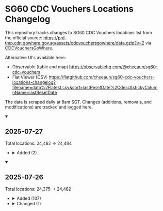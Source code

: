 # SG60 CDC Vouchers Locations Changelog

This repository tracks changes to SG60 CDC Vouchers locations list from the official source: https://prd-tmp.cdn.gowhere.gov.sg/assets/cdcvouchersgowhere/data.gzip?v=2 via [CDCVouchersGoWhere](https://www.gowhere.gov.sg/cdcvouchers).

Alternative UI's available here:
- Observable (table and map) https://observablehq.com/@cheeaun/sg60-cdc-vouchers
- Flat Viewer (CSV) https://flatgithub.com/cheeaun/sg60-cdc-vouchers-locations-changelog?filename=data%2Flatest.csv&sort=lastResetDate%2Cdesc&stickyColumnName=lastResetDate

The data is scraped daily at 8am SGT. Changes (additions, removals, and modifications) are tracked and logged here.

<!-- CHANGELOG_ENTRIES -->

<details open><summary>

## 2025-07-27

</summary>

Total locations: 24,482 → 24,484

- <details><summary>Added (2)</summary>

  | Name                | Address                                                         | Coordinates                                                              |
  | ------------------- | --------------------------------------------------------------- | ------------------------------------------------------------------------ |
  | LU GE WANTON NOODLE | 453A Ang Mo Kio Avenue 10, #01-36,  S561453;                    | <span title="1.3682477887765,103.856361649863">1.36825, 103.85636</span> |
  | VIETNAM PHO SG      | 721 Clementi West Street 2 Singapore 120721, #01-120,  S120721; | <span title="1.3024252487869,103.76435385686">1.30243, 103.76435</span>  |

  </details>

</details>

<details open><summary>

## 2025-07-26

</summary>

Total locations: 24,375 → 24,482

- <details><summary>Added (107)</summary>

  | Name                                         | Address                                                                                                               | Coordinates                                                               |
  | -------------------------------------------- | --------------------------------------------------------------------------------------------------------------------- | ------------------------------------------------------------------------- |
  | #01-54 (FISH STALL)                          | 21 Marsiling Lane, #01-54,  S730021;                                                                                  | <span title="1.44383165244262,103.777210383669">1.44383, 103.77721</span> |
  | #01-55 (FISH STALL)                          | 21 Marsiling Lane, #01-55,  S730021;                                                                                  | <span title="1.44383165244262,103.777210383669">1.44383, 103.77721</span> |
  | 01-13 PORK STALL                             | 270 Queen Street, #01-13,  S180270;                                                                                   | <span title="1.30110201573423,103.854115779087">1.30110, 103.85412</span> |
  | 01-26                                        | 51 Old Airport Road, #01-26,  S390051;                                                                                | <span title="1.3082518471287,103.88580870609">1.30825, 103.88581</span>   |
  | 12 ROASTED (PCHC)                            | 84 Punggol Way, #02-67,  S829911;                                                                                     | <span title="1.41455331350836,103.908235308668">1.41455, 103.90824</span> |
  | 511 WATCH ORNAMENT                           | 511 Bedok North Street 3, #01-44,  S460511;                                                                           | <span title="1.33321993297265,103.930581522776">1.33322, 103.93058</span> |
  | 84 GRAB & GO (PCHC)                          | 84 Punggol Way, #02-82,  S829911;                                                                                     | <span title="1.41455331350836,103.908235308668">1.41455, 103.90824</span> |
  | AH BALLING PEANUT SOUP (PCHC)                | 84 Punggol Way, #02-83,  S829911;                                                                                     | <span title="1.41455331350836,103.908235308668">1.41455, 103.90824</span> |
  | AH YA FISH SOUP                              | 86 Market Street, #03-29,  S048947;                                                                                   | <span title="1.28390006495234,103.850005961205">1.28390, 103.85001</span> |
  | ANN CHIN POPIAH (CHINATOWN)                  | 335 Smith Street, #02-112,  S050335;                                                                                  | <span title="1.2822749605271,103.843238518071">1.28227, 103.84324</span>  |
  | ASIA WOK (HILLVIEW)                          | 91 Hillview Link, K3,  S669723;                                                                                       | <span title="1.36762825300103,103.764025830065">1.36763, 103.76403</span> |
  | ASM                                          | 480 Tampines Street 44 Hdb-tampines Singapore 520480, #01-265,  S520480;                                              | <span title="1.36189869546209,103.953613062449">1.36190, 103.95361</span> |
  | BAN MIAN                                     | 2 Ang Mo Kio Drive Carpe Diem @ Ite Pte. Ltd. Singapore 567720, #04-01,  S567720;                                     | <span title="1.37789204897273,103.856411982029">1.37789, 103.85641</span> |
  | BANGKOK EXPRESS                              | 500 Clemenceau Avenue North, #01-04,  S229495;                                                                        | <span title="1.31191552031274,103.839569728721">1.31192, 103.83957</span> |
  | BB451 WEST LEGEND EXPRESS                    | 451 Bukit Batok West Avenue 6,  S650451;                                                                              | <span title="1.35303717968525,103.743942567711">1.35304, 103.74394</span> |
  | BEAUTY NUTRITIOUS SOUP - 450 CLEMENTI        | 450 Clementi Avenue 3,  S120450;                                                                                      | <span title="1.31353886128,103.765476305204">1.31354, 103.76548</span>    |
  | BLACK & WHITE ROJAK AND POPIAH (PCHC)        | 84 Punggol Way, #02-84,  S829911;                                                                                     | <span title="1.41455331350836,103.908235308668">1.41455, 103.90824</span> |
  | BLUE OCEAN                                   | 76 Nanyang Drive Nanyang Technological University (n2.1) Singapore 637331, #01-05,  S637331;                          | <span title="1.34713048855579,103.680033789538">1.34713, 103.68003</span> |
  | CHAN KEE SUGARCANE                           | 270 Queen Street, #01-47,  S180270;                                                                                   | <span title="1.30110201573423,103.854115779087">1.30110, 103.85412</span> |
  | CHICKEN DUCK STALL                           | 270 Queen Street, #01-38,  S180270;                                                                                   | <span title="1.30110201573423,103.854115779087">1.30110, 103.85412</span> |
  | CHICKY PAPA (PCHC)                           | 84 Punggol Way, #02-70,  S829911;                                                                                     | <span title="1.41455331350836,103.908235308668">1.41455, 103.90824</span> |
  | CINTA HAINANESE CHICKEN RICE                 | 84 Punggol Way, #02-72,  S829911;                                                                                     | <span title="1.41455331350836,103.908235308668">1.41455, 103.90824</span> |
  | CLASSY CUTS HAIR SALON (510735)              | 735 Pasir Ris Street 72 Dbs Ntuc Pasir Ris West Plaza Singapore 510735, #02-342,  S510735;                            | <span title="1.37930651921164,103.93627211062">1.37931, 103.93627</span>  |
  | CLAYPOT KING                                 | 84 Punggol Way, #02-60,  S829911;                                                                                     | <span title="1.41455331350836,103.908235308668">1.41455, 103.90824</span> |
  | COFFEE AND BISCUITS 01-93                    | 89 Circuit Road, #01-93,  S370089;                                                                                    | <span title="1.32357971400582,103.885438842474">1.32358, 103.88544</span> |
  | COLALA                                       | 31 Holland Close,  S270031;                                                                                           | <span title="1.30697526832762,103.797080329252">1.30698, 103.79708</span> |
  | D'LIFE @ PLANTATION VILLAGE                  | 126B Tengah Drive Plantation Village Singapore 692126, #01-319,  S692126;                                             | <span title="1.35895878155421,103.735644938947">1.35896, 103.73564</span> |
  | DEDEES BEAU                                  | 740 Bedok Reservoir Road Reservoir Village Singapore 470740, #01-3181B,  S470740;                                     | <span title="1.3380258563727,103.922835001967">1.33803, 103.92284</span>  |
  | DEEN MEE COMBO HOUSE (PCHC)                  | 84 Punggol Way, #02-57,  S829911;                                                                                     | <span title="1.41455331350836,103.908235308668">1.41455, 103.90824</span> |
  | DELISNACKS                                   | 86 Market Street, #02-02,  S048947;                                                                                   | <span title="1.28390006495234,103.850005961205">1.28390, 103.85001</span> |
  | DOLLAH MILAH TEKKA CHICKEN STALL             | 665 Buffalo Road, #01-142,  S210665;                                                                                  | <span title="1.30617705352996,103.850611312978">1.30618, 103.85061</span> |
  | DOSA DELIGHT (PURE INDIAN VEGETARIAN)        | 84 Punggol Way, #02-75,  S829911;                                                                                     | <span title="1.41455331350836,103.908235308668">1.41455, 103.90824</span> |
  | DOYAN MANGAN                                 | 1 Changi Village Road Hdb-changi Village Rov Singapore 500001, #01-2054,  S500001;                                    | <span title="1.38854656229022,103.987804503483">1.38855, 103.98780</span> |
  | EGGS #01-193                                 | 30 Seng Poh Road, #01-193,  S168898;                                                                                  | <span title="1.28468599168094,103.832421566287">1.28469, 103.83242</span> |
  | FOODGLE HUB 16                               | 50 Nanyang Walk Nanyang Technological University (blk 16A) (hall Of Residence 16) Singapore 639929, #01-01,  S639929; | <span title="1.35019111576677,103.68110625844">1.35019, 103.68111</span>  |
  | FOODGLE HUB 23                               | 38 Nanyang Crescent Student Hostel Singapore 636866, #01-51,  S636866;                                                | <span title="1.35475755770352,103.684682398503">1.35476, 103.68468</span> |
  | FU XING JI                                   | 511 Bedok North Street 3, #01-28,  S460511;                                                                           | <span title="1.33321993297265,103.930581522776">1.33322, 103.93058</span> |
  | HAKKA LEIPOPO                                | 84 Punggol Way, #02-65,  S829911;                                                                                     | <span title="1.41455331350836,103.908235308668">1.41455, 103.90824</span> |
  | HAN'S CRAFT COFFEE                           | 152A Bishan Street 11 Hdb-bishan Singapore 571152, #01-229,  S571152;                                                 | <span title="1.34517766184218,103.85482517383">1.34518, 103.85483</span>  |
  | HEE HEE HEE STEAM FISH & SEAFOOD             | 84 Punggol Way, #02-58,  S829911;                                                                                     | <span title="1.41455331350836,103.908235308668">1.41455, 103.90824</span> |
  | HOCK HAI HONG LIM CURRY CHICKEN NOODLE       | 84 Punggol Way, #02-64,  S829911;                                                                                     | <span title="1.41455331350836,103.908235308668">1.41455, 103.90824</span> |
  | HUAY KWANG THAI WANTON MEE (PCHC)            | 84 Punggol Way, #02-51,  S829911;                                                                                     | <span title="1.41455331350836,103.908235308668">1.41455, 103.90824</span> |
  | JADES CHICKEN                                | 84 Punggol Way, #02-78,  S829911;                                                                                     | <span title="1.41455331350836,103.908235308668">1.41455, 103.90824</span> |
  | JIA XIANG WEI MIXED VEGETABLE RICE (510446)  | 446 Pasir Ris Drive 6, 6a,  S510446;                                                                                  | <span title="1.37030619298608,103.95772686444">1.37031, 103.95773</span>  |
  | KEDAI SALIMA (PCHC)                          | 84 Punggol Way, #02-80,  S829911;                                                                                     | <span title="1.41455331350836,103.908235308668">1.41455, 103.90824</span> |
  | KNS INDIAN MUSLIM FOOD                       | 19 Ghim Moh Road,  S270019;                                                                                           | <span title="1.31143852315951,103.788298892377">1.31144, 103.78830</span> |
  | KNS INDIAN MUSLIM FOOD                       | 539 Bedok North Street 3, S3,  S460539;                                                                               | <span title="1.33131386579703,103.925307290709">1.33131, 103.92531</span> |
  | KS SUN SUN PRATA PARADISE                    | 169 Stirling Road,  S140169;                                                                                          | <span title="1.29043486528791,103.803105948762">1.29043, 103.80311</span> |
  | LAI HENG MUSHROOM MINCED MEAT NOODLE         | 3 Yung Sheng Road, #02-71,  S618499;                                                                                  | <span title="1.33468266452814,103.721619258973">1.33468, 103.72162</span> |
  | LAO HUO TANG                                 | 408 Ang Mo Kio Avenue 10, ST6A,  S560408;                                                                             | <span title="1.36209053459188,103.854587757902">1.36209, 103.85459</span> |
  | MAMA FISH SOUP (PCHC)                        | 84 Punggol Way, #02-54,  S829911;                                                                                     | <span title="1.41455331350836,103.908235308668">1.41455, 103.90824</span> |
  | MASTER TANG (PCHC)                           | 84 Punggol Way, #02-066,  S829911;                                                                                    | <span title="1.41455331350836,103.908235308668">1.41455, 103.90824</span> |
  | MIXED VEG RICE                               | 317 Yishun Avenue 9,  S760317;                                                                                        | <span title="1.4337728132864,103.842276902325">1.43377, 103.84228</span>  |
  | MONSTER CHILI MALA HOT POT . MALA SOUP       | 84 Punggol Way, #02-63,  S829911;                                                                                     | <span title="1.41455331350836,103.908235308668">1.41455, 103.90824</span> |
  | MUMS SOUP                                    | 22 Senoko Loop, ST02,  S758154;                                                                                       | <span title="1.45822657822317,103.799539671868">1.45823, 103.79954</span> |
  | MUNCHI PANCAKES (PCHC)                       | 84 Punggol Way, #02-86,  S829911;                                                                                     | <span title="1.41455331350836,103.908235308668">1.41455, 103.90824</span> |
  | MY CHOICE FASHION HOUSE (SERANGOON NORTH)    | 152A Serangoon North Avenue 1 Singapore 551152, #01-358,  S551152;                                                    | <span title="1.36978741062913,103.872742681692">1.36979, 103.87274</span> |
  | NASI LEMAK PLUS                              | 49 Teban Gardens Road,  S600049;                                                                                      | <span title="1.32098928416148,103.738180684101">1.32099, 103.73818</span> |
  | NKS INDIAN MUSLIM FOOD                       | 445 Tampines Street 42,  S520445;                                                                                     | <span title="1.35830242194338,103.950658405067">1.35830, 103.95066</span> |
  | NKS INDIAN MUSLIM FOOD (513527)              | 527C Pasir Ris Street 51, ST 2,  S513527;                                                                             | <span title="1.36937329925111,103.947970231713">1.36937, 103.94797</span> |
  | NKS RESTAURANT (STRATHMORE)                  | 53B Strathmore Avenue Forfar Heights Singapore 144053, #01-01,  S144053;                                              | <span title="1.29270309041407,103.808068343276">1.29270, 103.80807</span> |
  | OLD NYONYA LAKSA                             | 84 Punggol Way, #02-73,  S829911;                                                                                     | <span title="1.41455331350836,103.908235308668">1.41455, 103.90824</span> |
  | ONE SOY (PCHC)                               | 84 Punggol Way, #02-88,  S829911;                                                                                     | <span title="1.41455331350836,103.908235308668">1.41455, 103.90824</span> |
  | PENYET BETAWI (OASIS TERRACES)               | 681 Punggol Drive,  S820681;                                                                                          | <span title="1.40278015725693,103.913215101343">1.40278, 103.91322</span> |
  | PENYET KARTINI                               | 10 Sengkang Square, 01-02,  S544829;                                                                                  | <span title="1.39152651487694,103.89365715873">1.39153, 103.89366</span>  |
  | PIG ORGAN SOUP BRAISED PIG TROTTER (PCHC)    | 84 Punggol Way, #02-77,  S829911;                                                                                     | <span title="1.41455331350836,103.908235308668">1.41455, 103.90824</span> |
  | PINK STORY (432B NORTHSHORE)                 | 432B Northshore Drive Punggol Point Woods Singapore 822432, #01-06,  S822432;                                         | <span title="1.41667094985656,103.911241269144">1.41667, 103.91124</span> |
  | RAMEN TAISHO (HILLVIEW)                      | 91 Hillview Link, K1,  S669723;                                                                                       | <span title="1.36762825300103,103.764025830065">1.36763, 103.76403</span> |
  | ROASTED PORK                                 | 115 Bukit Merah View, #01-155,  S151115;                                                                              | <span title="1.28550445567433,103.821823256087">1.28550, 103.82182</span> |
  | RU YI FLORAL & GIFTS                         | 79 Redhill Lane, #01-83,  S150079;                                                                                    | <span title="1.2878470282227,103.818349792057">1.28785, 103.81835</span>  |
  | SEAFOOD ZICHAR                               | 36 Telok Blangah Rise, #01-49,  S090036;                                                                              | <span title="1.27260703348585,103.822028389533">1.27261, 103.82203</span> |
  | SENG KEE NGO HIANG                           | 51 Old Airport Road, #01-29,  S390051;                                                                                | <span title="1.3082518471287,103.88580870609">1.30825, 103.88581</span>   |
  | SHAHANA TEH TARIK (HILLVIEW)                 | 91 Hillview Link, K20,  S669723;                                                                                      | <span title="1.36762825300103,103.764025830065">1.36763, 103.76403</span> |
  | SHASTRI KITCHENETTE                          | 51 Yishun Avenue 11, #01-07,  S768867;                                                                                | <span title="1.42498786287366,103.844747525064">1.42499, 103.84475</span> |
  | SIGNATURE JIAN BO SHUI KUEH                  | 682 Hougang Avenue 4,  S530682;                                                                                       | <span title="1.37361830380888,103.885748856217">1.37362, 103.88575</span> |
  | SINGAPORE FRIED HOKKIEN MEE & SEAFOOD (PCHC) | 84 Punggol Way, #02-81,  S829911;                                                                                     | <span title="1.41455331350836,103.908235308668">1.41455, 103.90824</span> |
  | SJ SICKANDER AMMAL MUSLIM FOOD(PCHC)         | 84 Punggol Way, #02-52,  S829911;                                                                                     | <span title="1.41455331350836,103.908235308668">1.41455, 103.90824</span> |
  | SOUTH BUONA VISTA BRAISED DUCK               | 84 Punggol Way, #02-59,  S829911;                                                                                     | <span title="1.41455331350836,103.908235308668">1.41455, 103.90824</span> |
  | SPICY EXPRESS (678A ADMIRALTY PLACE)         | 678A Woodlands Avenue 6 Admiralty Wet Market & Food Centre Singapore 731678, #01-07,  S731678;                        | <span title="1.44036367556377,103.801537354932">1.44036, 103.80154</span> |
  | STREETWISE                                   | 465 North Bridge Road Singapore 191465, #01-5075,  S191465;                                                           | <span title="1.30522426727313,103.863097963132">1.30522, 103.86310</span> |
  | SUPREME BOUTIQUE SPA PTE. LTD.               | 513 Bishan Street 13 Singapore 570513, #01-509,  S570513;                                                             | <span title="1.34946633905282,103.849467349041">1.34947, 103.84947</span> |
  | SWEE PORK RIBS PRAWN NOODLE (PCHC)           | 84 Punggol Way, #02-69,  S829911;                                                                                     | <span title="1.41455331350836,103.908235308668">1.41455, 103.90824</span> |
  | TANJONG RHU WANTON NOODLE (653A PUNGGOL)     | 653A Punggol Drive,  S821653;                                                                                         | <span title="1.39791727536559,103.91930782216">1.39792, 103.91931</span>  |
  | TASTY CHICKEN                                | 21 Canberra Link, 33,  S756973;                                                                                       | <span title="1.44826336410158,103.82276363189">1.44826, 103.82276</span>  |
  | TEH TARIK (PCHC)                             | 84 Punggol Way, #02-79,  S829911;                                                                                     | <span title="1.41455331350836,103.908235308668">1.41455, 103.90824</span> |
  | TEH TARIK 58                                 | 58 New Upper Changi Road, #01-182,  S461058;                                                                          | <span title="1.32420087334002,103.941125277547">1.32420, 103.94113</span> |
  | THE FAMILY PRACTICE CLINIC & SURGERY         | 117 Commonwealth Drive Hdb-queenstown Singapore 140117, #01-723,  S140117;                                            | <span title="1.30659245003577,103.800270024799">1.30659, 103.80027</span> |
  | THE FOOD HIVE/ CHICKEN CURRY RICE            | 2 Ang Mo Kio Drive Carpe Diem @ Ite Pte. Ltd. Singapore 567720, #01-S2,  S567720;                                     | <span title="1.37789204897273,103.856411982029">1.37789, 103.85641</span> |
  | TIAN TIAN DIAN XIN (HILLVIEW)                | 91 Hillview Link, K8,  S669723;                                                                                       | <span title="1.36762825300103,103.764025830065">1.36763, 103.76403</span> |
  | TIAN TIAN HAO WEI (HILLVIEW)                 | 91 Hillview Link, K6,  S669723;                                                                                       | <span title="1.36762825300103,103.764025830065">1.36763, 103.76403</span> |
  | TIAN TIAN YUAN DESSERT HOUSE                 | 30 Seng Poh Road, #02-15,  S168898;                                                                                   | <span title="1.28468599168094,103.832421566287">1.28469, 103.83242</span> |
  | TIDJAI THAI FOOD                             | 84 Punggol Way, #02-74,  S829911;                                                                                     | <span title="1.41455331350836,103.908235308668">1.41455, 103.90824</span> |
  | TIMBRE SIGNATURES (HILLVIEW)                 | 91 Hillview Link, K16,  S669723;                                                                                      | <span title="1.36762825300103,103.764025830065">1.36763, 103.76403</span> |
  | TUCKSHOP (HILLVIEW)                          | 91 Hillview Link, K7,  S669723;                                                                                       | <span title="1.36762825300103,103.764025830065">1.36763, 103.76403</span> |
  | UBI LE SHENG YONG TAU FU (PCHC)              | 84 Punggol Way, #02-71,  S829911;                                                                                     | <span title="1.41455331350836,103.908235308668">1.41455, 103.90824</span> |
  | UNCLE LIM FRESH FRUIT JUICE (PCHC)           | 84 Punggol Way, #02-85,  S829911;                                                                                     | <span title="1.41455331350836,103.908235308668">1.41455, 103.90824</span> |
  | VEGETABLE STALL                              | 341 Ang Mo Kio Avenue 1, #01-75,  S560341;                                                                            | <span title="1.36384516921846,103.84806729788">1.36385, 103.84807</span>  |
  | WESTERN CUISINE (CANBERRA PLAZA)             | 133 Canberra View, 6,  S750133;                                                                                       | <span title="1.44349544527985,103.830345369213">1.44350, 103.83035</span> |
  | WHAMPOA TRADITIONAL FRIED OYSTER (PCHC)      | 84 Punggol Way, #02-56,  S829911;                                                                                     | <span title="1.41455331350836,103.908235308668">1.41455, 103.90824</span> |
  | WHAT THE PUFF!                               | 84 Punggol Way, #02-76,  S829911;                                                                                     | <span title="1.41455331350836,103.908235308668">1.41455, 103.90824</span> |
  | YNC 328                                      | 328 Clementi Avenue 2,  S120328;                                                                                      | <span title="1.31399161476536,103.767089003977">1.31399, 103.76709</span> |
  | YOUFU BANMIAN PAOFAN                         | 84 Punggol Way, #02-61,  S829911;                                                                                     | <span title="1.41455331350836,103.908235308668">1.41455, 103.90824</span> |
  | YU YI TEOCHEW FISH SOUP (653A PUNGGOL)       | 653A Punggol Drive,  S821653;                                                                                         | <span title="1.39791727536559,103.91930782216">1.39792, 103.91931</span>  |
  | YUMMY DELIGHT (PCHC)                         | 84 Punggol Way, #02-53,  S829911;                                                                                     | <span title="1.41455331350836,103.908235308668">1.41455, 103.90824</span> |
  | ZENS HAIR & BEAUTY SALON                     | 548 Woodlands Drive 44 Dbs Vista Point Singapore 730548, #01-22,  S730548;                                            | <span title="1.43044361849124,103.793804884379">1.43044, 103.79380</span> |
  | ZHAO DE BAK KUT TEH                          | 84 Marine Parade Central, #01-28,  S440084;                                                                           | <span title="1.30228520823379,103.906338595442">1.30229, 103.90634</span> |
  | ZI JIA YONG TAU FOO (HILLVIEW)               | 91 Hillview Link, K18,  S669723;                                                                                      | <span title="1.36762825300103,103.764025830065">1.36763, 103.76403</span> |

  </details>

- <details><summary>Changed (1)</summary>

  | Name                          | Address                                                                           | Coordinates                                                                                                                                          |
  | ----------------------------- | --------------------------------------------------------------------------------- | ---------------------------------------------------------------------------------------------------------------------------------------------------- |
  | ROYAL EASTERN SEAFOOD PTE LTD | <del>89, Circuit Rd, #01-39,  S372052;</del><br>89, Circuit Rd, #01-39,  S370089; | <del title="1.32431790221284,103.886029185003">1.32432, 103.88603</del><br><span title="1.32357971400582,103.885438842474">1.32358, 103.88544</span> |

  </details>

</details>